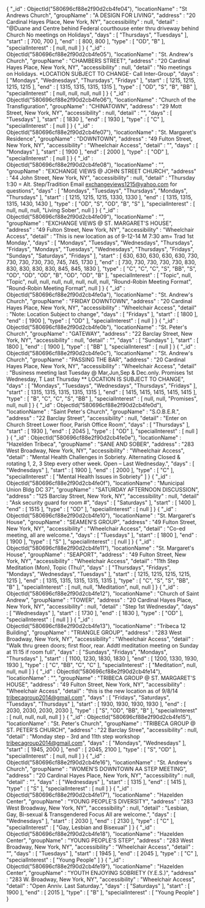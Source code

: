{ "_id" : ObjectId("580696cf88e2f90d2cb4fe04"), "locationName" : "St Andrews Church", "groupName" : "A DESIGN FOR LIVING", "address" : "20 Cardinal Hayes Place, New York, NY", "accessibility" : null, "detail" : "@Duane and Centre behind Federal courthouse enter thru driveway behind Church No meetings on Holidays", "days" : [ "Thursdays", "Tuesdays" ], "start" : [ 700, 700 ], "end" : [ 800, 800 ], "type" : [ "OD", "B" ], "specialInterest" : [ null, null ] }
{ "_id" : ObjectId("580696cf88e2f90d2cb4fe05"), "locationName" : "St. Andrew's Church", "groupName" : "CHAMBERS STREET", "address" : "20 Cardinal Hayes Place, New York, NY", "accessibility" : null, "detail" : "No meetings on Holidays. *LOCATION SUBJECT TO CHANGE- Call Inter-Group", "days" : [ "Mondays", "Wednesdays", "Thursdays", "Fridays" ], "start" : [ 1215, 1215, 1215, 1215 ], "end" : [ 1315, 1315, 1315, 1315 ], "type" : [ "OD", "S", "B", "BB" ], "specialInterest" : [ null, null, null, null ] }
{ "_id" : ObjectId("580696cf88e2f90d2cb4fe06"), "locationName" : "Church of the Transfiguration", "groupName" : "CHINATOWN", "address" : "29 Mott Street, New York, NY", "accessibility" : null, "detail" : "", "days" : [ "Tuesdays" ], "start" : [ 1830 ], "end" : [ 1930 ], "type" : [ "C" ], "specialInterest" : [ null ] }
{ "_id" : ObjectId("580696cf88e2f90d2cb4fe07"), "locationName" : "St. Margaret's Residence", "groupName" : "DOWNTOWN", "address" : "49 Fulton Street, New York, NY", "accessibility" : "Wheelchair Access", "detail" : "", "days" : [ "Mondays" ], "start" : [ 1900 ], "end" : [ 2000 ], "type" : [ "OD" ], "specialInterest" : [ null ] }
{ "_id" : ObjectId("580696cf88e2f90d2cb4fe08"), "locationName" : "", "groupName" : "EXCHANGE VIEWS @ JOHN STREET CHURCH", "address" : "44 John Street, New York, NY", "accessibility" : null, "detail" : "Thursday 1:30 = Alt. Step/Tradition Email exchangeviews1215@yahoo.com for questions", "days" : [ "Mondays", "Tuesdays", "Thursdays", "Mondays", "Thursdays" ], "start" : [ 1215, 1215, 1215, 1330, 1330 ], "end" : [ 1315, 1315, 1315, 1430, 1430 ], "type" : [ "OD", "S", "OD", "B", "S" ], "specialInterest" : [ null, null, null, "Living Sober", null ] }
{ "_id" : ObjectId("580696cf88e2f90d2cb4fe09"), "locationName" : "", "groupName" : "EXCHANGE VIEWS @ ST. MARGARET'S HOUSE", "address" : "49 Fulton Street, New York, NY", "accessibility" : "Wheelchair Access", "detail" : "This is new location as of 9-12-14 M 7:30 am= Trad 1st Monday.", "days" : [ "Mondays", "Tuesdays", "Wednesdays", "Thursdays", "Fridays", "Mondays", "Tuesdays", "Wednesdays", "Thursdays", "Fridays", "Sundays", "Saturdays", "Fridays" ], "start" : [ 630, 630, 630, 630, 630, 730, 730, 730, 730, 730, 745, 745, 1730 ], "end" : [ 730, 730, 730, 730, 730, 830, 830, 830, 830, 830, 845, 845, 1830 ], "type" : [ "C", "C", "C", "S", "BB", "S", "OD", "OD", "OD", "B", "OD", "OD", "B" ], "specialInterest" : [ "Topic", null, "Topic", null, null, null, null, null, null, null, "Round-Robin Meeting Format", "Round-Robin Meeting Format", null ] }
{ "_id" : ObjectId("580696cf88e2f90d2cb4fe0a"), "locationName" : "St. Andrew's Church", "groupName" : "FRIDAY DOWNTOWN", "address" : "20 Cardinal Hayes Place, New York, NY", "accessibility" : "Wheelchair Access", "detail" : "Note: Location Subject to change", "days" : [ "Fridays" ], "start" : [ 1800 ], "end" : [ 1900 ], "type" : [ "OD" ], "specialInterest" : [ null ] }
{ "_id" : ObjectId("580696cf88e2f90d2cb4fe0b"), "locationName" : "St. Peter's Church", "groupName" : "GATEWAY", "address" : "22 Barclay Street, New York, NY", "accessibility" : null, "detail" : "", "days" : [ "Sundays" ], "start" : [ 1800 ], "end" : [ 1900 ], "type" : [ "BB" ], "specialInterest" : [ null ] }
{ "_id" : ObjectId("580696cf88e2f90d2cb4fe0c"), "locationName" : "St. Andrew's Church", "groupName" : "PASSING THE BAR", "address" : "20 Cardinal Hayes Place, New York, NY", "accessibility" : "Wheelchair Access", "detail" : "Business meeting last Tuesday @ Mar,Jun,Sep & Dec.only. Promises 1st Wednesday, T Last Thursday ** LOCATION IS SUBJECT TO CHANGE", "days" : [ "Mondays", "Tuesdays", "Wednesdays", "Thursdays", "Fridays" ], "start" : [ 1315, 1315, 1315, 1315, 1315 ], "end" : [ 1415, 1415, 1415, 1415, 1415 ], "type" : [ "B", "C", "C", "S", "BB" ], "specialInterest" : [ null, null, "Promises", null, null ] }
{ "_id" : ObjectId("580696cf88e2f90d2cb4fe0d"), "locationName" : "Saint Peter's Church", "groupName" : "S.O.B.E.R.", "address" : "22 Barclay Street", "accessibility" : null, "detail" : "Enter on Church Street Lower floor, Parish Office Room", "days" : [ "Thursdays" ], "start" : [ 1930 ], "end" : [ 2045 ], "type" : [ "OD" ], "specialInterest" : [ null ] }
{ "_id" : ObjectId("580696cf88e2f90d2cb4fe0e"), "locationName" : "Hazelden Tribeca", "groupName" : "SANE AND SOBER", "address" : "283 West Broadway, New York, NY", "accessibility" : "Wheelchair Access", "detail" : "Mental Health Challenges in Sobriety. Alternating Closed & rotating 1, 2, 3 Step every other week. Open – Last Wednesday.", "days" : [ "Wednesdays" ], "start" : [ 1900 ], "end" : [ 2000 ], "type" : [ "C" ], "specialInterest" : [ "Mental Health Issues in Sobriety" ] }
{ "_id" : ObjectId("580696cf88e2f90d2cb4fe0f"), "locationName" : "Municipal Union Bldg DC 37", "groupName" : "SATURDAY AFTERNOON DISCUSSION", "address" : "125 Barclay Street, New York, NY", "accessibility" : null, "detail" : "Ask security guard for room #", "days" : [ "Saturdays" ], "start" : [ 1400 ], "end" : [ 1515 ], "type" : [ "OD" ], "specialInterest" : [ null ] }
{ "_id" : ObjectId("580696cf88e2f90d2cb4fe10"), "locationName" : "St. Margaret's House", "groupName" : "SEAMEN'S GROUP", "address" : "49 Fulton Street, New York, NY", "accessibility" : "Wheelchair Access", "detail" : "Co-ed meeting, all are welcome.", "days" : [ "Tuesdays" ], "start" : [ 1800 ], "end" : [ 1900 ], "type" : [ "S" ], "specialInterest" : [ null ] }
{ "_id" : ObjectId("580696cf88e2f90d2cb4fe11"), "locationName" : "St. Margaret's House", "groupName" : "SEAPORT", "address" : "49 Fulton Street, New York, NY", "accessibility" : "Wheelchair Access", "detail" : "11th Step Meditation (Mon), Topic (Thu)", "days" : [ "Thursdays", "Fridays", "Mondays", "Wednesdays", "Tuesdays" ], "start" : [ 1215, 1215, 1215, 1215, 1215 ], "end" : [ 1315, 1315, 1315, 1315, 1315 ], "type" : [ "C", "S", "S", "BB", "B" ], "specialInterest" : [ null, null, "Meditation", null, null ] }
{ "_id" : ObjectId("580696cf88e2f90d2cb4fe12"), "locationName" : "Church of Saint Andrew", "groupName" : "TOWER", "address" : "20 Cardinal Hayes Place, New York, NY", "accessibility" : null, "detail" : "Step 1st Wednesday", "days" : [ "Wednesdays" ], "start" : [ 1730 ], "end" : [ 1830 ], "type" : [ "OD" ], "specialInterest" : [ null ] }
{ "_id" : ObjectId("580696cf88e2f90d2cb4fe13"), "locationName" : "Tribeca 12 Building", "groupName" : "TRIANGLE GROUP", "address" : "283 West Broadway, New York, NY", "accessibility" : "Wheelchair Access", "detail" : "Walk thru green doors; first floor, rear. Addtl meditation meeting on Sunday at 11:15 if room full", "days" : [ "Sundays", "Fridays", "Mondays", "Thursdays" ], "start" : [ 1100, 1230, 1830, 1830 ], "end" : [ 1200, 1330, 1930, 1930 ], "type" : [ "C", "BB", "C", "C" ], "specialInterest" : [ "Meditation", null, null, null ] }
{ "_id" : ObjectId("580696cf88e2f90d2cb4fe14"), "locationName" : "", "groupName" : "TRIBECA GROUP @ ST. MARGARET'S HOUSE", "address" : "49 Fulton Street, New York, NY", "accessibility" : "Wheelchair Access", "detail" : "this is the new location as of 9/8/14 tribecagroup2014@gmail.com", "days" : [ "Fridays", "Saturdays", "Tuesdays", "Thursdays" ], "start" : [ 1930, 1930, 1930, 1930 ], "end" : [ 2030, 2030, 2030, 2030 ], "type" : [ "S", "OD", "BB", "B" ], "specialInterest" : [ null, null, null, null ] }
{ "_id" : ObjectId("580696cf88e2f90d2cb4fe15"), "locationName" : "St. Peter's Church", "groupName" : "TRIBECA GROUP @ ST. PETER'S CHURCH", "address" : "22 Barclay Stree", "accessibility" : null, "detail" : "Monday step - 3rd and 11th step workshop tribecagroup2014@gmail.com", "days" : [ "Mondays", "Wednesdays" ], "start" : [ 1945, 2000 ], "end" : [ 2045, 2100 ], "type" : [ "S", "OD" ], "specialInterest" : [ null, null ] }
{ "_id" : ObjectId("580696cf88e2f90d2cb4fe16"), "locationName" : "St. Andrew's Church", "groupName" : "WOMEN'S DOWNTOWN AA STEP MEETING", "address" : "20 Cardinal Hayes Place, New York, NY", "accessibility" : null, "detail" : "", "days" : [ "Wednesdays" ], "start" : [ 1315 ], "end" : [ 1415 ], "type" : [ "S" ], "specialInterest" : [ null ] }
{ "_id" : ObjectId("580696cf88e2f90d2cb4fe17"), "locationName" : "Hazelden Center", "groupName" : "YOUNG PEOPLE'S DIVERSITY", "address" : "283 West Broadway, New York, NY", "accessibility" : null, "detail" : "Lesbian, Gay, Bi-sexual & Transgendered Focus All are welcome.", "days" : [ "Wednesdays" ], "start" : [ 2030 ], "end" : [ 2130 ], "type" : [ "C" ], "specialInterest" : [ "Gay, Lesbian and Bisexual" ] }
{ "_id" : ObjectId("580696cf88e2f90d2cb4fe18"), "locationName" : "Hazelden Center", "groupName" : "YOUNG PEOPLE'S STEP", "address" : "283 West Broadway, New York, NY", "accessibility" : "Wheelchair Access", "detail" : "", "days" : [ "Tuesdays" ], "start" : [ 1945 ], "end" : [ 2045 ], "type" : [ "C" ], "specialInterest" : [ "Young People" ] }
{ "_id" : ObjectId("580696cf88e2f90d2cb4fe19"), "locationName" : "Hazelden Center", "groupName" : "YOUTH ENJOYING SOBRIETY (Y.E.S.)", "address" : "283 W. Broadway, New York, NY", "accessibility" : "Wheelchair Access", "detail" : "Open Anniv. Last Saturday.", "days" : [ "Saturdays" ], "start" : [ 1900 ], "end" : [ 2015 ], "type" : [ "B" ], "specialInterest" : [ "Young People" ] }